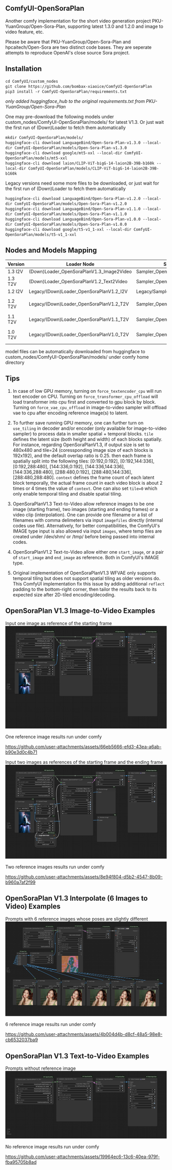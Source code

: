 ## ComfyUI-OpenSoraPlan

Another comfy implementation for the short video generation project PKU-YuanGroup/Open-Sora-Plan, supporting latest 1.3.0 and 1.2.0 and image to video feature, etc.

Please be aware that PKU-YuanGroup/Open-Sora-Plan and hpcaitech/Open-Sora are two distinct code bases. They are seperate attempts to reproduce OpenAI's close source Sora project.

## Installation
```
cd ComfyUI/custom_nodes
git clone https://github.com/bombax-xiaoice/ComfyUI-OpenSoraPlan
pip3 install -r ComfyUI-OpenSoraPlan/requirements.txt
```
_only added huggingface_hub to the original requirements.txt from PKU-YuanGroup/Open-Sora-Plan_

One may pre-download the following models under custom_nodes/ComfyUI-OpenSoraPlan/models/ for latest V1.3. Or just wait the first run of (Down)Loader to fetch them automatically
```
mkdir ComfyUI-OpenSoraPlan/models/
huggingface-cli download LanguageBind/Open-Sora-Plan-v1.3.0 --local-dir ComfyUI-OpenSoraPlan/models/Open-Sora-Plan-v1.3.0
huggingface-cli download google/mt5-xxl --local-dir ComfyUI-OpenSoraPlan/models/mt5-xxl
huggingface-cli download laion/CLIP-ViT-bigG-14-laion2B-39B-b160k --local-dir ComfyUI-OpenSoraPlan/models/CLIP-ViT-bigG-14-laion2B-39B-b160k
```
Legacy versions need some more files to be downloaded, or just wait for the first run of (Down)Loader to fetch them automatically
```
huggingface-cli download LanguageBind/Open-Sora-Plan-v1.2.0 --local-dir ComfyUI-OpenSoraPlan/models/Open-Sora-Plan-v1.2.0
huggingface-cli download LanguageBind/Open-Sora-Plan-v1.1.0 --local-dir ComfyUI-OpenSoraPlan/models/Open-Sora-Plan-v1.1.0
huggingface-cli download LanguageBind/Open-Sora-Plan-v1.0.0 --local-dir ComfyUI-OpenSoraPlan/models/Open-Sora-Plan-v1.0.0
huggingface-cli download google/t5-v1_1-xxl --local-dir ComfyUI-OpenSoraPlan/models/t5-v1_1-xxl
```


## Nodes and Models Mapping

| Version | Loader Node | Sampler Node | Decoder Node | Models |
| ------- | ----------- | ------------ | ------------ | ------- | 
| 1.3 I2V | (Down)Loader_OpenSoraPlanV1.3_Image2Video | Sampler_OpenSoraPlanV1.3_I2V | Decoder_OpenSoraPlan | any93x640x640_i2v |
| 1.3 T2V | (Down)Loader_OpenSoraPlanV1.2_Text2Video | Sampler_OpenSoraPlan_T2V | Decoder_OpenSoraPlan | any93x640x640 |
| 1.2 I2V | Legacy/(Down)Loader_OpenSoraPlanV1.2_I2V | Legacy/Sampler_OpenSoraPlanV1.2_I2V | Decoder_OpenSoraPlan | 93x480p_i2v |
| 1.2 T2V | Legacy/(Down)Loader_OpenSoraPlanV1.2_T2V | Sampler_OpenSoraPlan_T2V | Decoder_OpenSoraPlan | 93x720p 93x480p 29x720p 29x480p 1x480p |
| 1.1 T2V | Legacy/(Down)Loader_OpenSoraPlanV1.1_T2V | Sampler_OpenSoraPlan_T2V | Decoder_OpenSoraPlan | 221x512x512 65x512x512 |
| 1.0 T2V | Legacy/(Down)Loader_OpenSoraPlanV1.0_T2V | Sampler_OpenSoraPlan_T2V | Decoder_OpenSoraPlan | 65x512x512 65x256x256 17x256x256 |

model files can be automatically downloaded from huggingface to custom_nodes/ComfyUI-OpenSoraPlan/models/ under comfy home directory

## Tips

1. In case of low GPU memory, turning on `force_textencoder_cpu` will run text encoder on CPU. Turning on `force_transformer_cpu_offload` will load transformer into cpu first and converted to gpu block by block. Turning on `force_vae_cpu_offload` in image-to-video sampler will offload vae to cpu after encoding reference image(s) to latent.

2. To further save running GPU memory, one can further turn on `use_tiling` in decoder and/or encoder (only available for image-to-video sampler) to process data in smaller spatial + temporal blocks. `tile` defines the latent size (both height and width) of each blocks spatially. For instance, regarding OpenSoraPlanV1.3, if output size is set to 480x480 and tile=24 (coressponding image size of each blocks is 192x192), and the default overlap ratio is 0.25. then each frame is spatially split into the following tiles: [0:192,0:192], [0:192,144:336], [0:192,288:480], [144:336,0:192], [144:336,144:336], [144:336,288:480], [288:480,0:192], [288:480,144:336], [288:480,288:480]. `context` defines the frame count of each latent block temporally, the actual frame count in each video block is about 2 times or 4 times the value of `context`. One can also set `tile=0` which only enable temporal tiling and disable spatial tiling.

3. OpenSoraPlanV1.3 Text-to-Video allow reference images to be one image (starting frame), two images (starting and ending frames) or a video clip (interpolation). One can provide one filename or a list of filenames with comma delimeters via input `imagefiles` directly (internal codes use file). Alternatively, for better compatibilities, the ComfyUI's IMAGE type input is also allowed via input `images`, where temp files are created under /dev/shm/ or /tmp/ before being passed into internal codes.

4. OpenSoraPlanV1.2 Text-to-Video allow either one `start_image`, or a pair of `start_image` and `end_image` as reference. Both in ComfyUI's IMAGE type.

5. Original implementation of OpenSoraPlanV1.3 WFVAE only supports temporal tiling but does not support spatial tiling as older versions do. This ComfyUI implementation fix this issue by adding additional `reflect` padding to the bottom-right corner, then tailor the results back to its expected size after 2D-tiled encoding/decoding.

## OpenSoraPlan V1.3 Image-to-Video Examples

Input one image as reference of the starting frame
<img src="example-workflow-opensoraplan3-i2v.png" raw="true" />

One reference image results run under comfy 

https://github.com/user-attachments/assets/66eb5666-efd3-43ea-a6ab-b90e3d0c4b71

Input two images as references of the starting frame and the ending frame
<img src="example-workflow-opensoraplan3-2i2v.png" raw="true" />

Two reference images results run under comfy

https://github.com/user-attachments/assets/8e94f804-d5b2-4547-8b09-b960a7af2f99

## OpenSoraPlan V1.3 Interpolate (6 Images to Video) Examples

Prompts with 6 reference images whose poses are slightly different
<img src="example-workflow-opensoraplan3-6i2v.png" raw="true" />

6 reference image results run under comfy

https://github.com/user-attachments/assets/4b004d4b-d8cf-48a5-98e8-cb6532037ba9

## OpenSoraPlan V1.3 Text-to-Video Examples

Prompts without reference image
<img src="example-workflow-opensoraplan3-t2v.png" raw="true" />

No reference image results run under comfy

https://github.com/user-attachments/assets/19964ec6-13c6-40ea-979f-fba95705b8ad
